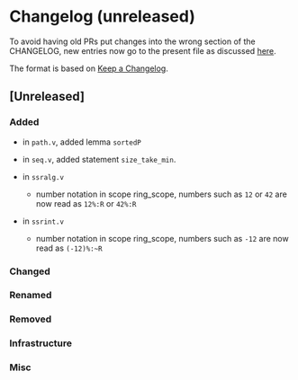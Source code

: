 # Changelog (unreleased)

To avoid having old PRs put changes into the wrong section of the CHANGELOG,
new entries now go to the present file as discussed
[here](https://github.com/math-comp/math-comp/wiki/Agenda-of-the-April-23rd-2019-meeting-9h30-to-12h30#avoiding-issues-with-changelog).

The format is based on [Keep a Changelog](https://keepachangelog.com/en/1.0.0/).

## [Unreleased]

### Added

- in `path.v`, added lemma `sortedP`
- in `seq.v`, added statement `size_take_min`.

- in `ssralg.v`
  + number notation in scope ring_scope, numbers such as `12` or `42`
    are now read as `12%:R` or `42%:R`

- in `ssrint.v`
  + number notation in scope ring_scope, numbers such as `-12` are now
    read as `(-12)%:~R`

### Changed

### Renamed

### Removed

### Infrastructure

### Misc

